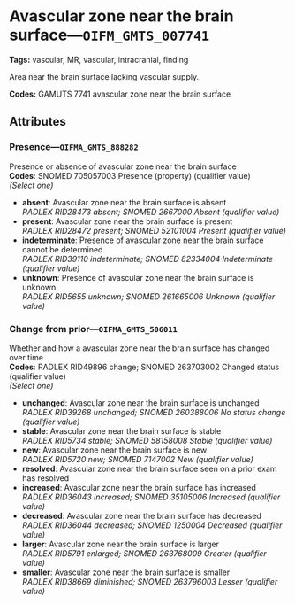 # Avascular zone near the brain surface—`OIFM_GMTS_007741`

**Tags:** vascular, MR, vascular, intracranial, finding

Area near the brain surface lacking vascular supply.

**Codes:** GAMUTS 7741 avascular zone near the brain surface

## Attributes

### Presence—`OIFMA_GMTS_888282`

Presence or absence of avascular zone near the brain surface  
**Codes**: SNOMED 705057003 Presence (property) (qualifier value)  
*(Select one)*

- **absent**: Avascular zone near the brain surface is absent  
_RADLEX RID28473 absent; SNOMED 2667000 Absent (qualifier value)_
- **present**: Avascular zone near the brain surface is present  
_RADLEX RID28472 present; SNOMED 52101004 Present (qualifier value)_
- **indeterminate**: Presence of avascular zone near the brain surface cannot be determined  
_RADLEX RID39110 indeterminate; SNOMED 82334004 Indeterminate (qualifier value)_
- **unknown**: Presence of avascular zone near the brain surface is unknown  
_RADLEX RID5655 unknown; SNOMED 261665006 Unknown (qualifier value)_

### Change from prior—`OIFMA_GMTS_506011`

Whether and how a avascular zone near the brain surface has changed over time  
**Codes**: RADLEX RID49896 change; SNOMED 263703002 Changed status (qualifier value)  
*(Select one)*

- **unchanged**: Avascular zone near the brain surface is unchanged  
_RADLEX RID39268 unchanged; SNOMED 260388006 No status change (qualifier value)_
- **stable**: Avascular zone near the brain surface is stable  
_RADLEX RID5734 stable; SNOMED 58158008 Stable (qualifier value)_
- **new**: Avascular zone near the brain surface is new  
_RADLEX RID5720 new; SNOMED 7147002 New (qualifier value)_
- **resolved**: Avascular zone near the brain surface seen on a prior exam has resolved  
- **increased**: Avascular zone near the brain surface has increased  
_RADLEX RID36043 increased; SNOMED 35105006 Increased (qualifier value)_
- **decreased**: Avascular zone near the brain surface has decreased  
_RADLEX RID36044 decreased; SNOMED 1250004 Decreased (qualifier value)_
- **larger**: Avascular zone near the brain surface is larger  
_RADLEX RID5791 enlarged; SNOMED 263768009 Greater (qualifier value)_
- **smaller**: Avascular zone near the brain surface is smaller  
_RADLEX RID38669 diminished; SNOMED 263796003 Lesser (qualifier value)_
